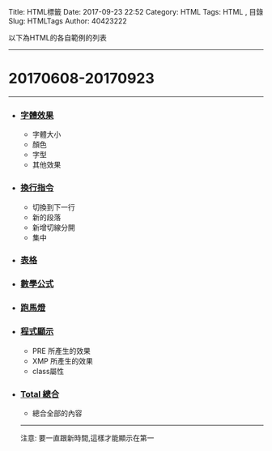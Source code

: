Title: HTML標籤
Date: 2017-09-23 22:52
Category: HTML
Tags: HTML , 目錄
Slug: HTMLTags
Author: 40423222

以下為HTML的各自範例的列表

<!-- PELICAN_END_SUMMARY -->
<!-- 從2017springcd_hw複製過來 -->
<hr>

# 20170608-20170923

<hr>

<ul>
<li><h3> <a href="https://40423222.github.io/HTML/blog/Font.html"><b>字體效果</b></a></h3>
<ul>
<li>字體大小
<li>顏色
<li>字型
<li>其他效果
</ul>
<li><h3> <a href="https://40423222.github.io/HTML/blog/Paragraphs.html"><b>換行指令</b></a></h3>
<ul>
<li>切換到下一行
<li>新的段落
<li>新增切線分開
<li>集中
</ul>
<li><h3> <a href="https://40423222.github.io/HTML/blog/Table.html"><b>表格</b></a></h3>
<li><h3> <a href="https://40423222.github.io/HTML/blog/Formula.html"><b>數學公式</b></a></h3>
<li><h3> <a href="https://40423222.github.io/HTML/blog/ScrollingText.html"><b>跑馬燈</b></a></h3>
<li><h3> <a href="https://40423222.github.io/HTML/blog/ShowCode.html"><b>程式顯示</b></a></h3>
<ul>
<li>PRE 所產生的效果
<li>XMP 所產生的效果
<li>class屬性
</ul>
<li><h3> <a href="https://40423222.github.io/HTML/blog/Total.html"><b>Total 總合</b></a></h3>
<ul>
<li>總合全部的內容
</ul>

<hr>

注意: 要一直跟新時間,這樣才能顯示在第一